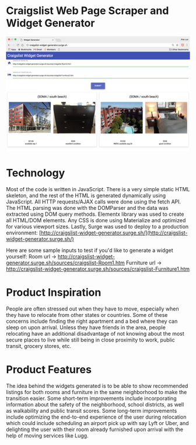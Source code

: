 # Craigslist Web Page Scraper and Widget Generator
![sample-widgets](public/static/images/sample-widgets.png)

# Technology
Most of the code is written in JavaScript. There is a very simple static HTML skeleton, and the rest of the HTML is generated dynamically using JavaScript. All HTTP requests/AJAX calls were done using the fetch API. The HTML parsing was done with the DOMParser and the data was extracted using DOM query methods. Elementx library was used to create all HTML/DOM elements. Any CSS is done using Materialize and optimized for various viewport sizes. Lastly, Surge was used to deploy to a production environment: [http://craigslist-widget-generator.surge.sh/](http://craigslist-widget-generator.surge.sh/)

Here are some sample inputs to test if you'd like to generate a widget yourself:
Room url -> http://craigslist-widget-generator.surge.sh/sources/craigslist-Room1.htm
Furniture url -> http://craigslist-widget-generator.surge.sh/sources/craigslist-Furniture1.htm

# Product Inspiration
People are often stressed out when they have to move, especially when they have to relocate from other states or countries. Some of these concerns include finding the right apartment and a bed where they can sleep on upon arrival. Unless they have friends in the area, people relocating have an additional disadvantage of not knowing about the most secure places to live while still being in close proximity to work, public transit, grocery stores, etc.

# Product Features
The idea behind the widgets generated is to be able to show recommended listings for both rooms and furniture in the same neighborhood to make the transition easier. Some short-term improvements include incorporating information about the safety of the neighborhood, school districts, as well as walkability and public transit scores. Some long-term improvements include optimizing the end-to-end experience of the user during relocation which could include scheduling an airport pick up with say Lyft or Uber, and delighting the user with their room already furnished upon arrival with the help of moving services like Lugg.
